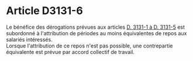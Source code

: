 # Article D3131-6

  
Le bénéfice des dérogations prévues aux articles [D. 3131-1 à D. 3131-5][1] est subordonné à l'attribution de périodes au moins équivalentes de repos aux salariés intéressés.   
Lorsque l'attribution de ce repos n'est pas possible, une contrepartie équivalente est prévue par accord collectif de travail.

 [1]: /affichCodeArticle.do?cidTexte=LEGITEXT000006072050&idArticle=LEGIARTI000018486574&dateTexte=&categorieLien=cid